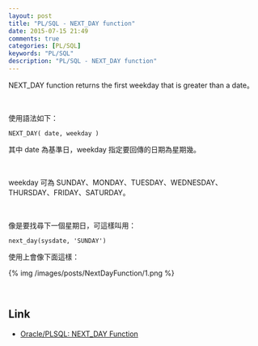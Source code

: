 ```yaml
---
layout: post
title: "PL/SQL - NEXT_DAY function"
date: 2015-07-15 21:49
comments: true
categories: [PL/SQL]
keywords: "PL/SQL"
description: "PL/SQL - NEXT_DAY function"
---
```


NEXT_DAY function returns the first weekday that is greater than a date。  

<!-- More -->

<br/>


使用語法如下：  

    NEXT_DAY( date, weekday )

其中 date 為基準日，weekday 指定要回傳的日期為星期幾。  

<br/>


weekday 可為 SUNDAY、MONDAY、TUESDAY、WEDNESDAY、THURSDAY、FRIDAY、SATURDAY。  

<br/>


像是要找尋下一個星期日，可這樣叫用：  

    next_day(sysdate, 'SUNDAY')


使用上會像下面這樣：

{% img /images/posts/NextDayFunction/1.png %}

<br/>

Link
----
* [Oracle/PLSQL: NEXT_DAY Function](http://www.techonthenet.com/oracle/functions/next_day.php)
